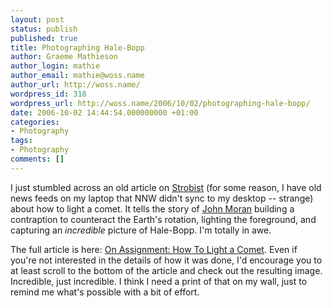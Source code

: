 ```yaml
---
layout: post
status: publish
published: true
title: Photographing Hale-Bopp
author: Graeme Mathieson
author_login: mathie
author_email: mathie@woss.name
author_url: http://woss.name/
wordpress_id: 318
wordpress_url: http://woss.name/2006/10/02/photographing-hale-bopp/
date: 2006-10-02 14:44:54.000000000 +01:00
categories:
- Photography
tags:
- Photography
comments: []
---
```

I just stumbled across an old article on [Strobist](http://strobist.blogspot.com/) (for some reason, I have old news feeds on my laptop that NNW didn't sync to my desktop -- strange) about how to light a comet.  It tells the story of [John Moran](http://www.johnmoranphoto.com/) building a contraption to counteract the Earth's rotation, lighting the foreground, and capturing an *incredible* picture of Hale-Bopp.  I'm totally in awe.

The full article is here: [On Assignment: How To Light a Comet](http://strobist.blogspot.com/2006/09/on-assignment-how-to-light-comet.html).  Even if you're not interested in the details of how it was done, I'd encourage you to at least scroll to the bottom of the article and check out the resulting image.  Incredible, just incredible.  I think I need a print of that on my wall, just to remind me what's possible with a bit of effort.
